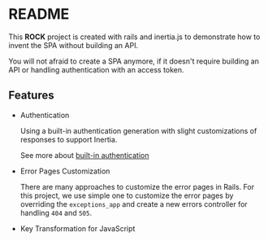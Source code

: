 # README

This **ROCK** project is created with rails and inertia.js to demonstrate how to invent the SPA without building an API.

You will not afraid to create a SPA anymore, if it doesn't require building an API or handling authentication with an access token.

## Features

- Authentication

  Using a built-in authentication generation with slight customizations of responses to support Inertia.

  See more about [built-in authentication](https://github.com/rails/rails/tree/main/railties/lib/rails/generators/rails/authentication)

- Error Pages Customization

  There are many approaches to customize the error pages in Rails. For this project, we use simple one to customize the error pages by overriding the `exceptions_app` and create a new errors controller for handling `404` and `505`.

- Key Transformation for JavaScript
